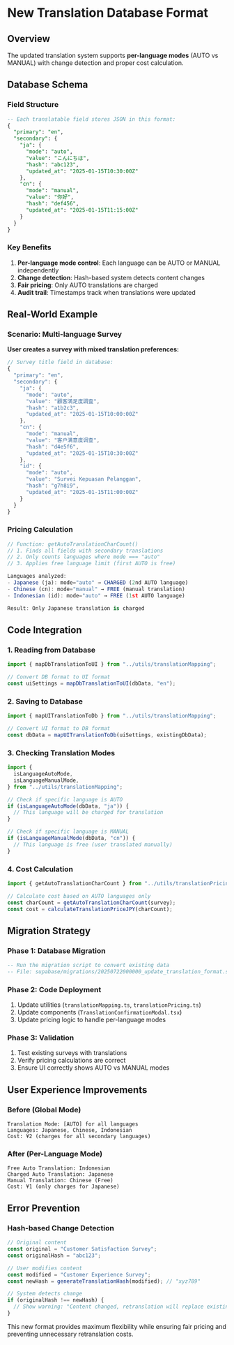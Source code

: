# New Translation Database Format

## Overview

The updated translation system supports **per-language modes** (AUTO vs MANUAL) with change detection and proper cost calculation.

## Database Schema

### Field Structure

```sql
-- Each translatable field stores JSON in this format:
{
  "primary": "en",
  "secondary": {
    "ja": {
      "mode": "auto",
      "value": "こんにちは",
      "hash": "abc123",
      "updated_at": "2025-01-15T10:30:00Z"
    },
    "cn": {
      "mode": "manual",
      "value": "你好",
      "hash": "def456",
      "updated_at": "2025-01-15T11:15:00Z"
    }
  }
}
```

### Key Benefits

1. **Per-language mode control**: Each language can be AUTO or MANUAL independently
2. **Change detection**: Hash-based system detects content changes
3. **Fair pricing**: Only AUTO translations are charged
4. **Audit trail**: Timestamps track when translations were updated

## Real-World Example

### Scenario: Multi-language Survey

**User creates a survey with mixed translation preferences:**

```typescript
// Survey title field in database:
{
  "primary": "en",
  "secondary": {
    "ja": {
      "mode": "auto",
      "value": "顧客満足度調査",
      "hash": "a1b2c3",
      "updated_at": "2025-01-15T10:00:00Z"
    },
    "cn": {
      "mode": "manual",
      "value": "客户满意度调查",
      "hash": "d4e5f6",
      "updated_at": "2025-01-15T10:30:00Z"
    },
    "id": {
      "mode": "auto",
      "value": "Survei Kepuasan Pelanggan",
      "hash": "g7h8i9",
      "updated_at": "2025-01-15T11:00:00Z"
    }
  }
}
```

### Pricing Calculation

```typescript
// Function: getAutoTranslationCharCount()
// 1. Finds all fields with secondary translations
// 2. Only counts languages where mode === "auto"
// 3. Applies free language limit (first AUTO is free)

Languages analyzed:
- Japanese (ja): mode="auto" → CHARGED (2nd AUTO language)
- Chinese (cn): mode="manual" → FREE (manual translation)
- Indonesian (id): mode="auto" → FREE (1st AUTO language)

Result: Only Japanese translation is charged
```

## Code Integration

### 1. Reading from Database

```typescript
import { mapDbTranslationToUI } from "../utils/translationMapping";

// Convert DB format to UI format
const uiSettings = mapDbTranslationToUI(dbData, "en");
```

### 2. Saving to Database

```typescript
import { mapUITranslationToDb } from "../utils/translationMapping";

// Convert UI format to DB format
const dbData = mapUITranslationToDb(uiSettings, existingDbData);
```

### 3. Checking Translation Modes

```typescript
import {
  isLanguageAutoMode,
  isLanguageManualMode,
} from "../utils/translationMapping";

// Check if specific language is AUTO
if (isLanguageAutoMode(dbData, "ja")) {
  // This language will be charged for translation
}

// Check if specific language is MANUAL
if (isLanguageManualMode(dbData, "cn")) {
  // This language is free (user translated manually)
}
```

### 4. Cost Calculation

```typescript
import { getAutoTranslationCharCount } from "../utils/translationPricing";

// Calculate cost based on AUTO languages only
const charCount = getAutoTranslationCharCount(survey);
const cost = calculateTranslationPriceJPY(charCount);
```

## Migration Strategy

### Phase 1: Database Migration

```sql
-- Run the migration script to convert existing data
-- File: supabase/migrations/20250722000000_update_translation_format.sql
```

### Phase 2: Code Deployment

1. Update utilities (`translationMapping.ts`, `translationPricing.ts`)
2. Update components (`TranslationConfirmationModal.tsx`)
3. Update pricing logic to handle per-language modes

### Phase 3: Validation

1. Test existing surveys with translations
2. Verify pricing calculations are correct
3. Ensure UI correctly shows AUTO vs MANUAL modes

## User Experience Improvements

### Before (Global Mode)

```
Translation Mode: [AUTO] for all languages
Languages: Japanese, Chinese, Indonesian
Cost: ¥2 (charges for all secondary languages)
```

### After (Per-Language Mode)

```
Free Auto Translation: Indonesian
Charged Auto Translation: Japanese
Manual Translation: Chinese (Free)
Cost: ¥1 (only charges for Japanese)
```

## Error Prevention

### Hash-based Change Detection

```typescript
// Original content
const original = "Customer Satisfaction Survey";
const originalHash = "abc123";

// User modifies content
const modified = "Customer Experience Survey";
const newHash = generateTranslationHash(modified); // "xyz789"

// System detects change
if (originalHash !== newHash) {
  // Show warning: "Content changed, retranslation will replace existing translation"
}
```

This new format provides maximum flexibility while ensuring fair pricing and preventing unnecessary retranslation costs.

